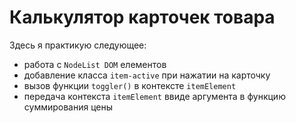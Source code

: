 # Калькулятор карточек товара

Здесь я практикую следующее:  
- работа с `NodeList DOM` елементов
- добавление класса `item-active` при нажатии на карточку 
- вызов функции `toggler()` в контексте `itemElement`
- передача контекста `itemElement` ввиде аргумента в функцию суммирования цены 


